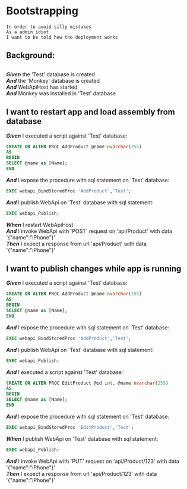 # Bootstrapping

	In order to avoid silly mistakes
	As a admin idiot
	I want to be told how the deployment works
## Background: 
## 
**_Given_** the 'Test' database is created<br />
**_And_** the 'Monkey' database is created<br />
**_And_** WebApiHost has started<br />
**_And_** Monkey was installed in 'Test' database<br />
## I want to restart app and load assembly from database
**_Given_** I executed a script against 'Test' database:<br />
```Sql
CREATE OR ALTER PROC AddProduct @name nvarchar(255)
AS
BEGIN
SELECT @name as [Name];
END
```
**_And_** I expose the procedure with sql statement on 'Test' database:<br />
```Sql
EXEC webapi_BindStoredProc 'AddProduct','Test';
```
**_And_** I publish WebApi on 'Test' database with sql statement:<br />
```Sql
EXEC webapi_Publish;
```
**_When_** I restart WebApiHost<br />
**_And_** I invoke WebApi with 'POST' request on 'api/Product' with data '{"name":"iPhone"}'<br />
**_Then_** I expect a response from url 'api/Product' with data '{"name":"iPhone"}'<br />
## I want to publish changes while app is running
**_Given_** I executed a script against 'Test' database:<br />
```Sql
CREATE OR ALTER PROC AddProduct @name nvarchar(255)
AS
BEGIN
SELECT @name as [Name];
END
```
**_And_** I expose the procedure with sql statement on 'Test' database:<br />
```Sql
EXEC webapi_BindStoredProc 'AddProduct','Test';
```
**_And_** I publish WebApi on 'Test' database with sql statement:<br />
```Sql
EXEC webapi_Publish;
```
**_And_** I executed a script against 'Test' database:<br />
```Sql
CREATE OR ALTER PROC EditProduct @id int, @name nvarchar(255)
AS
BEGIN
SELECT @name as [Name];
END
```
**_And_** I expose the procedure with sql statement on 'Test' database:<br />
```Sql
EXEC webapi_BindStoredProc 'EditProduct','Test';
```
**_When_** I publish WebApi on 'Test' database with sql statement:<br />
```Sql
EXEC webapi_Publish;
```
**_And_** I invoke WebApi with 'PUT' request on 'api/Product/123' with data '{"name":"iPhone"}'<br />
**_Then_** I expect a response from url 'api/Product/123' with data '{"name":"iPhone"}'<br />
